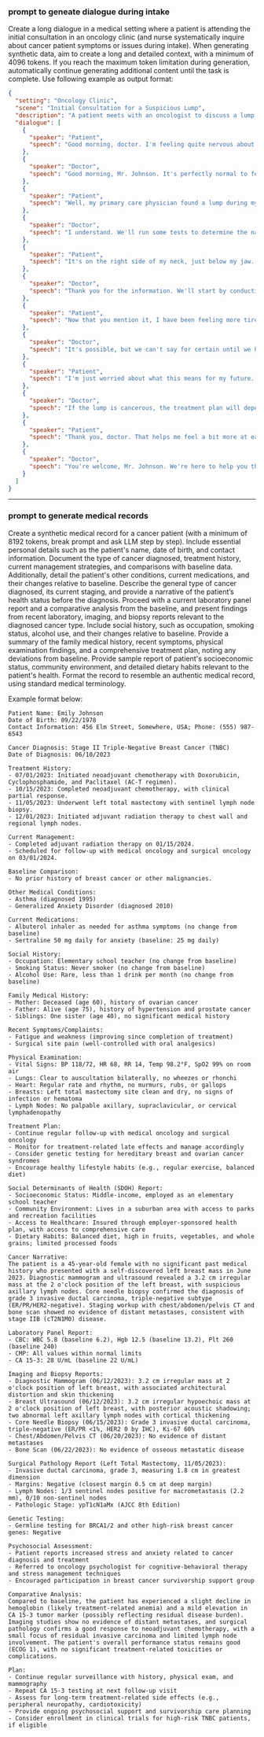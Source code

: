 ### prompt to geneate dialogue during intake

Create a long dialogue in a medical setting where a patient is attending the initial consultation in an oncology clinic (and nurse systematically inquire about cancer patient symptoms or issues during intake). When generating synthetic data, aim to create a long and detailed context, with a minimum of 4096 tokens. If you reach the maximum token limitation during generation, automatically continue generating additional content until the task is complete. Use following example as output format: 

```JSON
{
  "setting": "Oncology Clinic",
  "scene": "Initial Consultation for a Suspicious Lump",
  "description": "A patient meets with an oncologist to discuss a lump found during an annual physical exam.",
  "dialogue": [
    {
      "speaker": "Patient",
      "speech": "Good morning, doctor. I'm feeling quite nervous about this appointment."
    },
    {
      "speaker": "Doctor",
      "speech": "Good morning, Mr. Johnson. It's perfectly normal to feel anxious, but I assure you that we'll do everything we can to help you. Can you tell me a bit about what brought you here today?"
    },
    {
      "speaker": "Patient",
      "speech": "Well, my primary care physician found a lump during my annual physical exam. He said it could be serious and referred me to this oncology clinic for further testing."
    },
    {
      "speaker": "Doctor",
      "speech": "I understand. We'll run some tests to determine the nature of the lump and develop a plan based on the results. Could you describe the lump for me? Where is it located, and how long have you been aware of it?"
    },
    {
      "speaker": "Patient",
      "speech": "It's on the right side of my neck, just below my jaw. I hadn't noticed it myself, but my doctor said it's about the size of a grape. I suppose it could have been there for a while without me realizing it."
    },
    {
      "speaker": "Doctor",
      "speech": "Thank you for the information. We'll start by conducting a biopsy to collect a sample of the tissue from the lump. This will help us determine if it's cancerous and, if so, what type of cancer it might be. Have you experienced any other symptoms, such as fatigue, unexplained weight loss, or pain?"
    },
    {
      "speaker": "Patient",
      "speech": "Now that you mention it, I have been feeling more tired than usual lately. I thought it was just due to stress at work, but could it be related to the lump?"
    },
    {
      "speaker": "Doctor",
      "speech": "It's possible, but we can't say for certain until we have more information. After the biopsy, we'll likely need to run some imaging tests, such as a CT scan or MRI, to see if there are any other areas of concern. Do you have any questions or concerns you'd like to discuss before we proceed?"
    },
    {
      "speaker": "Patient",
      "speech": "I'm just worried about what this means for my future. If it turns out to be cancer, what are my options?"
    },
    {
      "speaker": "Doctor",
      "speech": "If the lump is cancerous, the treatment plan will depend on the type and stage of the cancer. Options may include surgery, radiation therapy, chemotherapy, or a combination of these. We have a team of experienced specialists who will work together to develop a personalized treatment plan for you. Remember, early detection is key, and we'll support you every step of the way."
    },
    {
      "speaker": "Patient",
      "speech": "Thank you, doctor. That helps me feel a bit more at ease. I appreciate you taking the time to explain things to me."
    },
    {
      "speaker": "Doctor",
      "speech": "You're welcome, Mr. Johnson. We're here to help you through this process. My nurse will now guide you to the room where we'll perform the biopsy. If you have any more questions or concerns, please don't hesitate to ask. We'll discuss the results and next steps once they become available."
    }
  ]
}
```

----

### prompt to generate medical records 

Create a synthetic medical record for a cancer patient (with a minimum of 8192 tokens, break prompt and ask LLM step by step). Include essential personal details such as the patient's name, date of birth, and contact information. Document the type of cancer diagnosed, treatment history, current management strategies, and comparisons with baseline data. Additionally, detail the patient's other conditions, current medications, and their changes relative to baseline. Describe the general type of cancer diagnosed, its current staging, and provide a narrative of the patient’s health status before the diagnosis. Proceed with a current laboratory panel report and a comparative analysis from the baseline, and present findings from recent laboratory, imaging, and biopsy reports relevant to the diagnosed cancer type. Include social history, such as occupation, smoking status, alcohol use, and their changes relative to baseline. Provide a summary of the family medical history, recent symptoms, physical examination findings, and a comprehensive treatment plan, noting any deviations from baseline. Provide sample report of patient's socioeconomic status, community environment, and detailed dietary habits relevant to the patient's health. Format the record to resemble an authentic medical record, using standard medical terminology. 

Example format below: 
```
Patient Name: Emily Johnson
Date of Birth: 09/22/1978
Contact Information: 456 Elm Street, Somewhere, USA; Phone: (555) 987-6543

Cancer Diagnosis: Stage II Triple-Negative Breast Cancer (TNBC)
Date of Diagnosis: 06/10/2023

Treatment History:
- 07/01/2023: Initiated neoadjuvant chemotherapy with Doxorubicin, Cyclophosphamide, and Paclitaxel (AC-T regimen).
- 10/15/2023: Completed neoadjuvant chemotherapy, with clinical partial response.
- 11/05/2023: Underwent left total mastectomy with sentinel lymph node biopsy.
- 12/01/2023: Initiated adjuvant radiation therapy to chest wall and regional lymph nodes.

Current Management:
- Completed adjuvant radiation therapy on 01/15/2024.
- Scheduled for follow-up with medical oncology and surgical oncology on 03/01/2024.

Baseline Comparison:
- No prior history of breast cancer or other malignancies.

Other Medical Conditions:
- Asthma (diagnosed 1995)
- Generalized Anxiety Disorder (diagnosed 2010)

Current Medications:
- Albuterol inhaler as needed for asthma symptoms (no change from baseline)
- Sertraline 50 mg daily for anxiety (baseline: 25 mg daily)

Social History:
- Occupation: Elementary school teacher (no change from baseline)
- Smoking Status: Never smoker (no change from baseline)
- Alcohol Use: Rare, less than 1 drink per month (no change from baseline)

Family Medical History:
- Mother: Deceased (age 60), history of ovarian cancer
- Father: Alive (age 75), history of hypertension and prostate cancer
- Siblings: One sister (age 40), no significant medical history

Recent Symptoms/Complaints:
- Fatigue and weakness (improving since completion of treatment)
- Surgical site pain (well-controlled with oral analgesics)

Physical Examination:
- Vital Signs: BP 118/72, HR 68, RR 14, Temp 98.2°F, SpO2 99% on room air
- Lungs: Clear to auscultation bilaterally, no wheezes or rhonchi
- Heart: Regular rate and rhythm, no murmurs, rubs, or gallops
- Breasts: Left total mastectomy site clean and dry, no signs of infection or hematoma
- Lymph Nodes: No palpable axillary, supraclavicular, or cervical lymphadenopathy

Treatment Plan:
- Continue regular follow-up with medical oncology and surgical oncology
- Monitor for treatment-related late effects and manage accordingly
- Consider genetic testing for hereditary breast and ovarian cancer syndromes
- Encourage healthy lifestyle habits (e.g., regular exercise, balanced diet)

Social Determinants of Health (SDOH) Report:
- Socioeconomic Status: Middle-income, employed as an elementary school teacher
- Community Environment: Lives in a suburban area with access to parks and recreation facilities
- Access to Healthcare: Insured through employer-sponsored health plan, with access to comprehensive care
- Dietary Habits: Balanced diet, high in fruits, vegetables, and whole grains; limited processed foods

Cancer Narrative:
The patient is a 45-year-old female with no significant past medical history who presented with a self-discovered left breast mass in June 2023. Diagnostic mammogram and ultrasound revealed a 3.2 cm irregular mass at the 2 o'clock position of the left breast, with suspicious axillary lymph nodes. Core needle biopsy confirmed the diagnosis of grade 3 invasive ductal carcinoma, triple-negative subtype (ER/PR/HER2-negative). Staging workup with chest/abdomen/pelvis CT and bone scan showed no evidence of distant metastases, consistent with stage IIB (cT2N1M0) disease.

Laboratory Panel Report:
- CBC: WBC 5.8 (baseline 6.2), Hgb 12.5 (baseline 13.2), Plt 260 (baseline 240)
- CMP: All values within normal limits
- CA 15-3: 28 U/mL (baseline 22 U/mL)

Imaging and Biopsy Reports:
- Diagnostic Mammogram (06/12/2023): 3.2 cm irregular mass at 2 o'clock position of left breast, with associated architectural distortion and skin thickening
- Breast Ultrasound (06/12/2023): 3.2 cm irregular hypoechoic mass at 2 o'clock position of left breast, with posterior acoustic shadowing; two abnormal left axillary lymph nodes with cortical thickening
- Core Needle Biopsy (06/15/2023): Grade 3 invasive ductal carcinoma, triple-negative (ER/PR <1%, HER2 0 by IHC), Ki-67 60%
- Chest/Abdomen/Pelvis CT (06/20/2023): No evidence of distant metastases
- Bone Scan (06/22/2023): No evidence of osseous metastatic disease

Surgical Pathology Report (Left Total Mastectomy, 11/05/2023):
- Invasive ductal carcinoma, grade 3, measuring 1.8 cm in greatest dimension
- Margins: Negative (closest margin 0.5 cm at deep margin)
- Lymph Nodes: 1/3 sentinel nodes positive for macrometastasis (2.2 mm), 0/10 non-sentinel nodes
- Pathologic Stage: ypT1cN1aMx (AJCC 8th Edition)

Genetic Testing:
- Germline testing for BRCA1/2 and other high-risk breast cancer genes: Negative

Psychosocial Assessment:
- Patient reports increased stress and anxiety related to cancer diagnosis and treatment
- Referred to oncology psychologist for cognitive-behavioral therapy and stress management techniques
- Encouraged participation in breast cancer survivorship support group

Comparative Analysis:
Compared to baseline, the patient has experienced a slight decline in hemoglobin (likely treatment-related anemia) and a mild elevation in CA 15-3 tumor marker (possibly reflecting residual disease burden). Imaging studies show no evidence of distant metastases, and surgical pathology confirms a good response to neoadjuvant chemotherapy, with a small focus of residual invasive carcinoma and limited lymph node involvement. The patient's overall performance status remains good (ECOG 1), with no significant treatment-related toxicities or complications.

Plan:
- Continue regular surveillance with history, physical exam, and mammography
- Repeat CA 15-3 testing at next follow-up visit
- Assess for long-term treatment-related side effects (e.g., peripheral neuropathy, cardiotoxicity)
- Provide ongoing psychosocial support and survivorship care planning
- Consider enrollment in clinical trials for high-risk TNBC patients, if eligible
```
